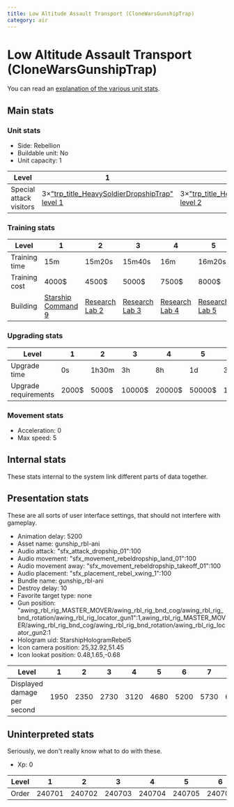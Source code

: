 ```yaml
---
title: Low Altitude Assault Transport (CloneWarsGunshipTrap)
category: air
---
```


# Low Altitude Assault Transport (CloneWarsGunshipTrap)

You can read an [explanation  of the various unit stats](unitexplained.md).

## Main stats

### Unit stats

  * Side: Rebellion
  * Buildable unit: No
  * Unit capacity: 1

|Level                  |1                                                                              |2                                                                              |3                                                                              |4                                                                              |5                                                                              |6                                                                              |7                                                                              |8                                                                              |9                                                                              |10                                                                              |
|-----------------------|-------------------------------------------------------------------------------|-------------------------------------------------------------------------------|-------------------------------------------------------------------------------|-------------------------------------------------------------------------------|-------------------------------------------------------------------------------|-------------------------------------------------------------------------------|-------------------------------------------------------------------------------|-------------------------------------------------------------------------------|-------------------------------------------------------------------------------|--------------------------------------------------------------------------------|
|Special attack visitors|3×["trp_title_HeavySoldierDropshipTrap" level 1](HeavySoldierDropshipTrap.html)|3×["trp_title_HeavySoldierDropshipTrap" level 2](HeavySoldierDropshipTrap.html)|3×["trp_title_HeavySoldierDropshipTrap" level 3](HeavySoldierDropshipTrap.html)|3×["trp_title_HeavySoldierDropshipTrap" level 4](HeavySoldierDropshipTrap.html)|4×["trp_title_HeavySoldierDropshipTrap" level 5](HeavySoldierDropshipTrap.html)|4×["trp_title_HeavySoldierDropshipTrap" level 6](HeavySoldierDropshipTrap.html)|4×["trp_title_HeavySoldierDropshipTrap" level 7](HeavySoldierDropshipTrap.html)|4×["trp_title_HeavySoldierDropshipTrap" level 8](HeavySoldierDropshipTrap.html)|4×["trp_title_HeavySoldierDropshipTrap" level 9](HeavySoldierDropshipTrap.html)|4×["trp_title_HeavySoldierDropshipTrap" level 10](HeavySoldierDropshipTrap.html)|


### Training stats

|Level        |1                                           |2                                     |3                                     |4                                     |5                                     |6                                     |7                                     |8                                     |9                                     |10                                     |
|-------------|--------------------------------------------|--------------------------------------|--------------------------------------|--------------------------------------|--------------------------------------|--------------------------------------|--------------------------------------|--------------------------------------|--------------------------------------|---------------------------------------|
|Training time|15m                                         |15m20s                                |15m40s                                |16m                                   |16m20s                                |16m40s                                |17m                                   |17m20s                                |17m40s                                |18m                                    |
|Training cost|4000$                                       |4500$                                 |5000$                                 |7500$                                 |8000$                                 |10500$                                |11000$                                |13500$                                |14000$                                |16500$                                 |
|Building     |[Starship Command 9](rebelFleetCommand.html)|[Research Lab 2](rebelOffenseLab.html)|[Research Lab 3](rebelOffenseLab.html)|[Research Lab 4](rebelOffenseLab.html)|[Research Lab 5](rebelOffenseLab.html)|[Research Lab 6](rebelOffenseLab.html)|[Research Lab 7](rebelOffenseLab.html)|[Research Lab 8](rebelOffenseLab.html)|[Research Lab 9](rebelOffenseLab.html)|[Research Lab 10](rebelOffenseLab.html)|


### Upgrading stats

|Level               |1    |2    |3     |4     |5     |6      |7      |8      |9       |10      |
|--------------------|-----|-----|------|------|------|-------|-------|-------|--------|--------|
|Upgrade time        |0s   |1h30m|3h    |8h    |1d    |3d     |5d     |1w     |1w3d    |2w      |
|Upgrade requirements|2000$|5000$|10000$|20000$|50000$|135000$|225000$|450000$|1500000$|2500000$|


### Movement stats

  * Acceleration: 0
  * Max speed: 5

## Internal stats

These stats internal to the system link different parts of data together.


## Presentation stats

These are all sorts of user interface settings, that should not interfere with gameplay.

  * Animation delay: 5200
  * Asset name: gunship_rbl-ani
  * Audio attack: "sfx_attack_dropship_01":100
  * Audio movement: "sfx_movement_rebeldropship_land_01":100
  * Audio movement away: "sfx_movement_rebeldropship_takeoff_01":100
  * Audio placement: "sfx_placement_rebel_xwing_1":100
  * Bundle name: gunship_rbl-ani
  * Destroy delay: 10
  * Favorite target type: none
  * Gun position: "awing_rbl_rig_MASTER_MOVER/awing_rbl_rig_bnd_cog/awing_rbl_rig_bnd_rotation/awing_rbl_rig_locator_gun1":1,awing_rbl_rig_MASTER_MOVER/awing_rbl_rig_bnd_cog/awing_rbl_rig_bnd_rotation/awing_rbl_rig_locator_gun2:1
  * Hologram uid: StarshipHologramRebel5
  * Icon camera position: 25,32.92,51.45
  * Icon lookat position: 0.48,1.65,-0.68

|Level                      |1   |2   |3   |4   |5   |6   |7   |8   |9   |10  |
|---------------------------|----|----|----|----|----|----|----|----|----|----|
|Displayed damage per second|1950|2350|2730|3120|4680|5200|5730|6240|6760|7800|


## Uninterpreted stats

Seriously, we don't really know what to do with these.

  * Xp: 0

|Level|1     |2     |3     |4     |5     |6     |7     |8     |9     |10    |
|-----|------|------|------|------|------|------|------|------|------|------|
|Order|240701|240702|240703|240704|240705|240706|240707|240708|240709|240710|


